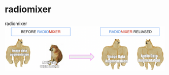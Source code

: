 # radiomixer
radiomixer
![alt text](https://github.com/levtelyatnikov/radiomixer/blob/main/MEM.png)
